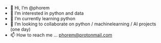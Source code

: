 - 👋 Hi, I’m @phorem
- 👀 I’m interested in python and data
- 🌱 I’m currently learning python
- 💞️ I’m looking to collaborate on python / machinelearning / AI projects (one day)
- 📫 How to reach me ... phorem@protonmail.com

<!---
phorem/phorem is a ✨ special ✨ repository because its `README.md` (this file) appears on your GitHub profile.
You can click the Preview link to take a look at your changes.
--->
